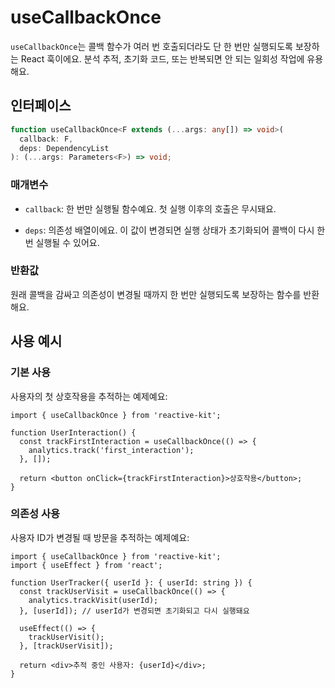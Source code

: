 # useCallbackOnce

`useCallbackOnce`는 콜백 함수가 여러 번 호출되더라도 단 한 번만 실행되도록 보장하는 React 훅이에요.
분석 추적, 초기화 코드, 또는 반복되면 안 되는 일회성 작업에 유용해요.

## 인터페이스

```typescript
function useCallbackOnce<F extends (...args: any[]) => void>(
  callback: F,
  deps: DependencyList
): (...args: Parameters<F>) => void;
```

### 매개변수

- `callback`: 한 번만 실행될 함수예요. 첫 실행 이후의 호출은 무시돼요.

- `deps`: 의존성 배열이에요. 이 값이 변경되면 실행 상태가 초기화되어 콜백이 다시 한 번 실행될 수 있어요.

### 반환값

원래 콜백을 감싸고 의존성이 변경될 때까지 한 번만 실행되도록 보장하는 함수를 반환해요.

## 사용 예시

### 기본 사용

사용자의 첫 상호작용을 추적하는 예제예요:

```tsx
import { useCallbackOnce } from 'reactive-kit';

function UserInteraction() {
  const trackFirstInteraction = useCallbackOnce(() => {
    analytics.track('first_interaction');
  }, []);

  return <button onClick={trackFirstInteraction}>상호작용</button>;
}
```

### 의존성 사용

사용자 ID가 변경될 때 방문을 추적하는 예제예요:

```tsx
import { useCallbackOnce } from 'reactive-kit';
import { useEffect } from 'react';

function UserTracker({ userId }: { userId: string }) {
  const trackUserVisit = useCallbackOnce(() => {
    analytics.trackVisit(userId);
  }, [userId]); // userId가 변경되면 초기화되고 다시 실행돼요

  useEffect(() => {
    trackUserVisit();
  }, [trackUserVisit]);

  return <div>추적 중인 사용자: {userId}</div>;
}
```
